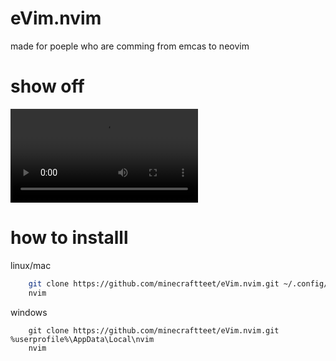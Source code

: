 # eVim.nvim
made for poeple who are comming from emcas to neovim


# show off


<video controls>
  <source src="*.mp4" type="video/mp4">
</video>


# how to installl
linux/mac
```sh
    git clone https://github.com/minecraftteet/eVim.nvim.git ~/.config/nvim/
    nvim
```

windows
```bar
    git clone https://github.com/minecraftteet/eVim.nvim.git %userprofile%\AppData\Local\nvim
    nvim
```





